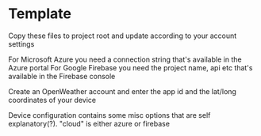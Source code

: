 # Template

Copy these files to project root and update according to your account settings

For Microsoft Azure you need a connection string that's available in the Azure portal
For Google Firebase you need the project name, api etc that's available in the Firebase console

Create an OpenWeather account and enter the app id and the lat/long coordinates of your device

Device configuration contains some misc options that are self explanatory(?).
"cloud" is either azure or firebase
